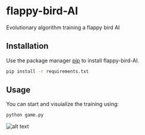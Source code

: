 # flappy-bird-AI

Evolutionary algorithm training a flappy bird AI

## Installation

Use the package manager [pip](https://pip.pypa.io/en/stable/) to install flappy-bird-AI.

```bash
pip install -r requirements.txt
```

## Usage

You can start and visuialize the training using:

```python
python game.py
```

![alt text](https://github.com/MatPrst/flappy-bird-ao/doc/demo.png?raw=true)